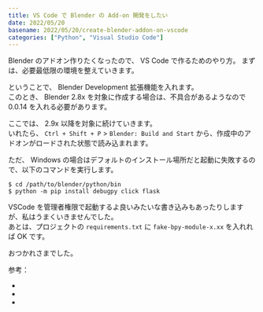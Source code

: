 ```yaml
---
title: VS Code で Blender の Add-on 開発をしたい
date: 2022/05/20
basename: 2022/05/20/create-blender-addon-on-vscode
categories: ["Python", "Visual Studio Code"]
---
```


Blender のアドオン作りたくなったので、 VS Code で作るためのやり方。
まずは、必要最低限の環境を整えていきます。

ということで、 Blender Development 拡張機能を入れます。  
このとき、 Blender 2.8x を対象に作成する場合は、不具合があるようなので 0.0.14 を入れる必要があります。

ここでは、 2.9x 以降を対象に続けていきます。  
いれたら、 `Ctrl + Shift + P` > `Blender: Build and Start` から、作成中のアドオンがロードされた状態で読み込まれます。

ただ、 Windows の場合はデフォルトのインストール場所だと起動に失敗するので、以下のコマンドを実行します。

```
$ cd /path/to/blender/python/bin
$ python -m pip install debugpy click flask
```

VSCode を管理者権限で起動するよ良いみたいな書き込みもあったりしますが、私はうまくいきませんでした。  
あとは、プロジェクトの `requirements.txt` に `fake-bpy-module-x.xx` を入れれば OK です。

おつかれさまでした。

参考：

- [](https://github.com/nutti/fake-bpy-module:title)
- [](https://github.com/JacquesLucke/blender_vscode/issues/99:title)
- [](https://github.com/JacquesLucke/blender_vscode/issues/96:title)
